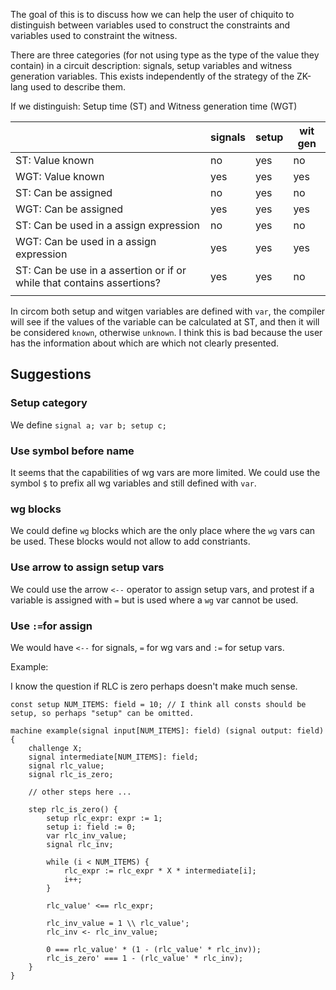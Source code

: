 The goal of this is to discuss how we can help the user of chiquito to distinguish between variables used to construct the constraints and variables used to constraint the witness.

There are three categories (for not using type as the type of the value they contain) in a circuit description: signals, setup variables and witness generation variables. This exists independently of the strategy of the ZK-lang used to describe them.

If we distinguish: Setup time (ST) and Witness generation time (WGT)

|  | signals | setup | wit gen |
| ---- | ---- | ---- | ---- |
| ST: Value known | no | yes | no |
| WGT: Value known | yes | yes | yes |
| ST: Can be assigned | no | yes | no |
| WGT: Can be assigned | yes | yes | yes |
| ST: Can be used in a assign expression | no | yes | no |
| WGT: Can be used in a assign expression | yes | yes | yes |
| ST: Can be use in a assertion or if or while that contains assertions? | yes | yes | no |
|  |  |  |  |
In circom both setup and witgen variables are defined with `var`,  the compiler will see if the values of the variable can be calculated at ST, and then it will be considered `known`, otherwise `unknown`. I think this is bad because the user has the information about which are which not clearly presented.

## Suggestions

### Setup category

We define `signal a; var b; setup c;`

### Use symbol before name

It seems that the capabilities of wg vars are more limited. We could use the symbol `$` to prefix all wg variables and still defined with `var`.

### wg blocks

We could define `wg` blocks which are the only place where the `wg` vars can be used. These blocks would not allow to add constriants.

### Use arrow to assign setup vars

We could use the arrow `<--` operator to assign setup vars, and protest if a variable is assigned with `=` but is used where a `wg` var cannot be used.

### Use `:=`for assign

We would have `<--` for signals, `=` for wg vars and `:=` for setup vars.

Example:

I know the question if RLC is zero perhaps doesn't make much sense.

```
const setup NUM_ITEMS: field = 10; // I think all consts should be setup, so perhaps "setup" can be omitted.

machine example(signal input[NUM_ITEMS]: field) (signal output: field) {
	challenge X;
	signal intermediate[NUM_ITEMS]: field;
	signal rlc_value;
	signal rlc_is_zero;

	// other steps here ...

	step rlc_is_zero() {
		setup rlc_expr: expr := 1;
		setup i: field := 0;
		var rlc_inv_value;
		signal rlc_inv;

		while (i < NUM_ITEMS) {
			rlc_expr := rlc_expr * X * intermediate[i];
			i++;
		}

		rlc_value' <== rlc_expr;

		rlc_inv_value = 1 \\ rlc_value';
		rlc_inv <- rlc_inv_value;
		
		0 === rlc_value' * (1 - (rlc_value' * rlc_inv));
		rlc_is_zero' === 1 - (rlc_value' * rlc_inv);
	}
}
```